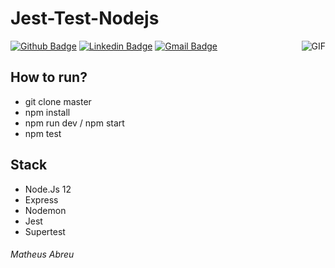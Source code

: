 # Jest-Test-Nodejs
<img align="right" alt="GIF" src="http://pluspng.com/img-png/nodejs-png-javascript-node-js-nodejs-icon-download-png-512.png" />

[![Github Badge](https://img.shields.io/badge/-Github-000?style=flat-square&logo=Github&logoColor=white&link=https://github.com/matheussla)](https://github.com/matheussla)
[![Linkedin Badge](https://img.shields.io/badge/-LinkedIn-blue?style=flat-square&logo=Linkedin&logoColor=white&link=https://www.linkedin.com/in/matheus-abreu-087768182)](https://www.linkedin.com/in/matheus-abreu-087768182)
[![Gmail Badge](https://img.shields.io/badge/-Gmail-c14438?style=flat-square&logo=Gmail&logoColor=white&link=mailto:matheus.la1999@gmail.com)](mailto:matheus.la1999@gmail.com)

## How to run?
- git clone master
- npm install
- npm run dev / npm start
- npm test

## Stack
- Node.Js 12
- Express
- Nodemon
- Jest
- Supertest

###### Matheus Abreu
